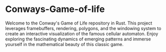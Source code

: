 # Conways-Game-of-life
Welcome to the Conway's Game of Life repository in Rust. This project leverages framebuffers, rendering, polygons, and the windowing system to create an interactive visualization of the famous cellular automaton. Enjoy exploring the fascinating dynamics of emerging patterns and immerse yourself in the mathematical beauty of this classic game.
